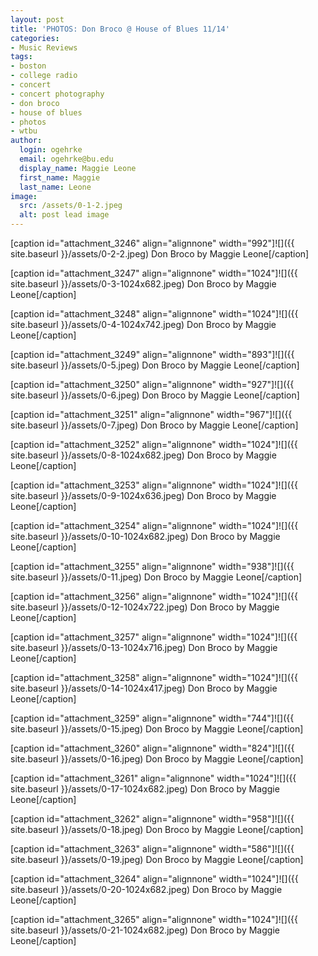 ```yaml
---
layout: post
title: 'PHOTOS: Don Broco @ House of Blues 11/14'
categories:
- Music Reviews
tags:
- boston
- college radio
- concert
- concert photography
- don broco
- house of blues
- photos
- wtbu
author:
  login: ogehrke
  email: ogehrke@bu.edu
  display_name: Maggie Leone
  first_name: Maggie
  last_name: Leone
image:
  src: /assets/0-1-2.jpeg
  alt: post lead image
---
```

\[caption id="attachment\_3246" align="alignnone" width="992"\]![]({{ site.baseurl }}/assets/0-2-2.jpeg) Don Broco by Maggie Leone\[/caption\]

\[caption id="attachment\_3247" align="alignnone" width="1024"\]![]({{ site.baseurl }}/assets/0-3-1024x682.jpeg) Don Broco by Maggie Leone\[/caption\]

\[caption id="attachment\_3248" align="alignnone" width="1024"\]![]({{ site.baseurl }}/assets/0-4-1024x742.jpeg) Don Broco by Maggie Leone\[/caption\]

\[caption id="attachment\_3249" align="alignnone" width="893"\]![]({{ site.baseurl }}/assets/0-5.jpeg) Don Broco by Maggie Leone\[/caption\]

\[caption id="attachment\_3250" align="alignnone" width="927"\]![]({{ site.baseurl }}/assets/0-6.jpeg) Don Broco by Maggie Leone\[/caption\]

\[caption id="attachment\_3251" align="alignnone" width="967"\]![]({{ site.baseurl }}/assets/0-7.jpeg) Don Broco by Maggie Leone\[/caption\]

\[caption id="attachment\_3252" align="alignnone" width="1024"\]![]({{ site.baseurl }}/assets/0-8-1024x682.jpeg) Don Broco by Maggie Leone\[/caption\]

\[caption id="attachment\_3253" align="alignnone" width="1024"\]![]({{ site.baseurl }}/assets/0-9-1024x636.jpeg) Don Broco by Maggie Leone\[/caption\]

\[caption id="attachment\_3254" align="alignnone" width="1024"\]![]({{ site.baseurl }}/assets/0-10-1024x682.jpeg) Don Broco by Maggie Leone\[/caption\]

\[caption id="attachment\_3255" align="alignnone" width="938"\]![]({{ site.baseurl }}/assets/0-11.jpeg) Don Broco by Maggie Leone\[/caption\]

\[caption id="attachment\_3256" align="alignnone" width="1024"\]![]({{ site.baseurl }}/assets/0-12-1024x722.jpeg) Don Broco by Maggie Leone\[/caption\]

\[caption id="attachment\_3257" align="alignnone" width="1024"\]![]({{ site.baseurl }}/assets/0-13-1024x716.jpeg) Don Broco by Maggie Leone\[/caption\]

\[caption id="attachment\_3258" align="alignnone" width="1024"\]![]({{ site.baseurl }}/assets/0-14-1024x417.jpeg) Don Broco by Maggie Leone\[/caption\]

\[caption id="attachment\_3259" align="alignnone" width="744"\]![]({{ site.baseurl }}/assets/0-15.jpeg) Don Broco by Maggie Leone\[/caption\]

\[caption id="attachment\_3260" align="alignnone" width="824"\]![]({{ site.baseurl }}/assets/0-16.jpeg) Don Broco by Maggie Leone\[/caption\]

\[caption id="attachment\_3261" align="alignnone" width="1024"\]![]({{ site.baseurl }}/assets/0-17-1024x682.jpeg) Don Broco by Maggie Leone\[/caption\]

\[caption id="attachment\_3262" align="alignnone" width="958"\]![]({{ site.baseurl }}/assets/0-18.jpeg) Don Broco by Maggie Leone\[/caption\]

\[caption id="attachment\_3263" align="alignnone" width="586"\]![]({{ site.baseurl }}/assets/0-19.jpeg) Don Broco by Maggie Leone\[/caption\]

\[caption id="attachment\_3264" align="alignnone" width="1024"\]![]({{ site.baseurl }}/assets/0-20-1024x682.jpeg) Don Broco by Maggie Leone\[/caption\]

\[caption id="attachment\_3265" align="alignnone" width="1024"\]![]({{ site.baseurl }}/assets/0-21-1024x682.jpeg) Don Broco by Maggie Leone\[/caption\]